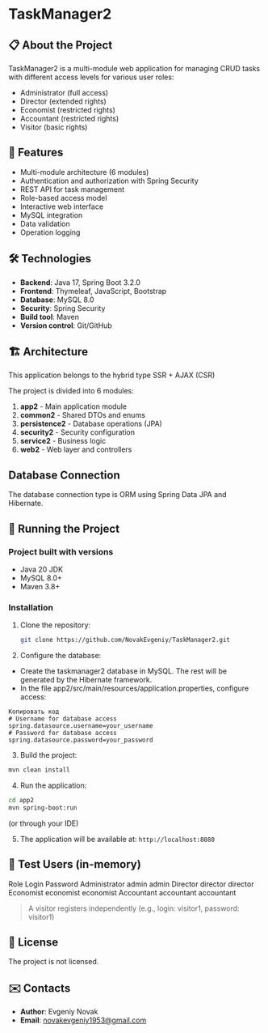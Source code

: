# TaskManager2

## 📋 About the Project

TaskManager2 is a multi-module web application for managing CRUD tasks with different access levels for various user roles:
- Administrator (full access)
- Director (extended rights)
- Economist (restricted rights)
- Accountant (restricted rights)
- Visitor (basic rights)

## 🌟 Features

- Multi-module architecture (6 modules)
- Authentication and authorization with Spring Security
- REST API for task management
- Role-based access model
- Interactive web interface
- MySQL integration
- Data validation
- Operation logging

## 🛠 Technologies

- **Backend**: Java 17, Spring Boot 3.2.0
- **Frontend**: Thymeleaf, JavaScript, Bootstrap
- **Database**: MySQL 8.0
- **Security**: Spring Security
- **Build tool**: Maven
- **Version control**: Git/GitHub

## 🏗 Architecture

This application belongs to the hybrid type SSR + AJAX (CSR)

The project is divided into 6 modules:
1. **app2** - Main application module
2. **common2** - Shared DTOs and enums
3. **persistence2** - Database operations (JPA)
4. **security2** - Security configuration
5. **service2** - Business logic
6. **web2** - Web layer and controllers

## Database Connection

The database connection type is ORM using Spring Data JPA and Hibernate.

## 🚀 Running the Project

### Project built with versions
- Java 20 JDK
- MySQL 8.0+
- Maven 3.8+

### Installation
1. Clone the repository:
   ```bash
   git clone https://github.com/NovakEvgeniy/TaskManager2.git
   ```
2. Configure the database:
- Create the taskmanager2 database in MySQL. The rest will be generated by the Hibernate framework.
- In the file app2/src/main/resources/application.properties, configure access:
 ```properties
Копировать код
# Username for database access
spring.datasource.username=your_username
# Password for database access
spring.datasource.password=your_password
 ```

3. Build the project:
 ```bash
mvn clean install
 ```

4. Run the application:
 ```bash
cd app2
mvn spring-boot:run
 ```
(or through your IDE)

5. The application will be available at:  `http://localhost:8080 `

## 🔐 Test Users (in-memory)
Role	Login	Password
Administrator	admin	admin
Director	director	director
Economist	economist	economist
Accountant	accountant	accountant

>A visitor registers independently (e.g., login: visitor1, password: visitor1)

## 📄 License
The project is not licensed.

## ✉️ Contacts
- **Author**: Evgeniy Novak
- **Email**: novakevgeniy1953@gmail.com
